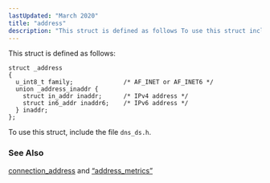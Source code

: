 ```yaml
---
lastUpdated: "March 2020"
title: "address"
description: "This struct is defined as follows To use this struct include the file dns ds h connection address and Section 68 4 address metrics..."
---
```


This struct is defined as follows:

```
struct _address
{
  u_int8_t family;              /* AF_INET or AF_INET6 */
  union _address_inaddr {
    struct in_addr inaddr;      /* IPv4 address */
    struct in6_addr inaddr6;    /* IPv6 address */
  } inaddr;
};
```

To use this struct, include the file `dns_ds.h`.

### <a name="idp46120336"></a> See Also

[connection_address](/momentum/3/3-api/apis-connection-address) and [“address_metrics”](/momentum/3/3-api/structs-address-metrics)